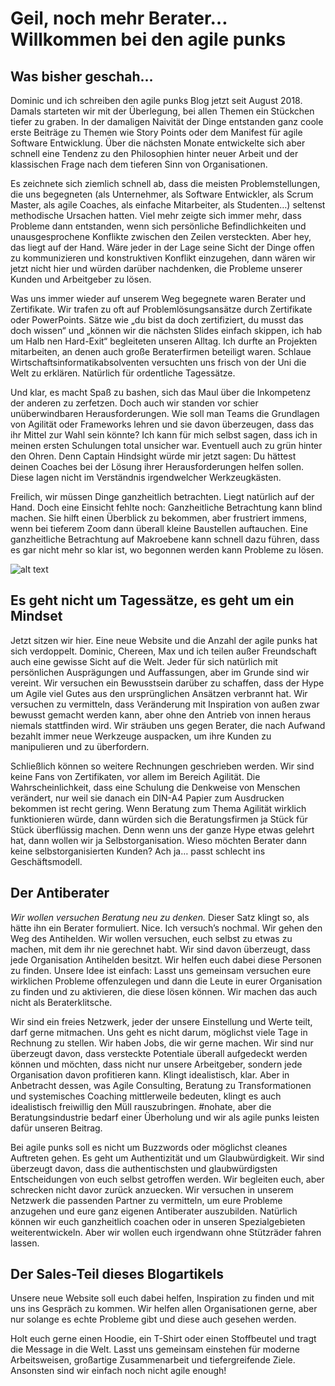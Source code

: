 # Geil, noch mehr Berater… Willkommen bei den agile punks

## Was bisher geschah…
Dominic und ich schreiben den agile punks Blog jetzt seit August 2018. Damals starteten wir mit der Überlegung, bei allen Themen ein Stückchen tiefer zu graben. In der damaligen Naivität der Dinge entstanden ganz coole erste Beiträge zu Themen wie Story Points oder dem Manifest für agile Software Entwicklung. Über die nächsten Monate entwickelte sich aber schnell eine Tendenz zu den Philosophien hinter neuer Arbeit und der klassischen Frage nach dem tieferen Sinn von Organisationen.

Es zeichnete sich ziemlich schnell ab, dass die meisten Problemstellungen, die uns begegneten (als Unternehmer, als Software Entwickler, als Scrum Master, als agile Coaches, als einfache Mitarbeiter, als Studenten…) seltenst methodische Ursachen hatten. Viel mehr zeigte sich immer mehr, dass Probleme dann entstanden, wenn sich persönliche Befindlichkeiten und unausgesprochene Konflikte zwischen den Zeilen versteckten. Aber hey, das liegt auf der Hand. Wäre jeder in der Lage seine Sicht der Dinge offen zu kommunizieren und konstruktiven Konflikt einzugehen, dann wären wir jetzt nicht hier und würden darüber nachdenken, die Probleme unserer Kunden und Arbeitgeber zu lösen.

Was uns immer wieder auf unserem Weg begegnete waren Berater und Zertifikate. Wir trafen zu oft auf Problemlösungsansätze durch Zertifikate oder PowerPoints. Sätze wie „du bist da doch zertifiziert, du musst das doch wissen“ und „können wir die nächsten Slides einfach skippen, ich hab um Halb nen Hard-Exit“ begleiteten unseren Alltag. Ich durfte an Projekten mitarbeiten, an denen auch große Beraterfirmen beteiligt waren. Schlaue Wirtschaftsinformatikabsolventen versuchten uns frisch von der Uni die Welt zu erklären. Natürlich für ordentliche Tagessätze.

Und klar, es macht Spaß zu bashen, sich das Maul über die Inkompetenz der anderen zu zerfetzen. Doch auch wir standen vor schier unüberwindbaren Herausforderungen. Wie soll man Teams die Grundlagen von Agilität oder Frameworks lehren und sie davon überzeugen, dass das ihr Mittel zur Wahl sein könnte? Ich kann für mich selbst sagen, dass ich in meinen ersten Schulungen total unsicher war. Eventuell auch zu grün hinter den Ohren. Denn Captain Hindsight würde mir jetzt sagen: Du hättest deinen Coaches bei der Lösung ihrer Herausforderungen helfen sollen. Diese lagen nicht im Verständnis irgendwelcher Werkzeugkästen.

Freilich, wir müssen Dinge ganzheitlich betrachten. Liegt natürlich auf der Hand. Doch eine Einsicht fehlte noch: Ganzheitliche Betrachtung kann blind machen. Sie hilft einen Überblick zu bekommen, aber frustriert immens, wenn bei tieferem Zoom dann überall kleine Baustellen auftauchen. Eine ganzheitliche Betrachtung auf Makroebene kann schnell dazu führen, dass es gar nicht mehr so klar ist, wo begonnen werden kann Probleme zu lösen.

![alt text](../img/blog/2020-03-12-ralph.webp "Ein Vorstand von Cola, der seiner Oma schreibt, wie stolz er darauf ist, den mexikanischen Kindern das Grundwasser zu klauen. Photo by Museums Victoria on Unsplash")

## Es geht nicht um Tagessätze, es geht um ein Mindset
Jetzt sitzen wir hier. Eine neue Website und die Anzahl der agile punks hat sich verdoppelt. Dominic, Chereen, Max und ich teilen außer Freundschaft auch eine gewisse Sicht auf die Welt. Jeder für sich natürlich mit persönlichen Ausprägungen und Auffassungen, aber im Grunde sind wir vereint. Wir versuchen ein Bewusstsein darüber zu schaffen, dass der Hype um Agile viel Gutes aus den ursprünglichen Ansätzen verbrannt hat. Wir versuchen zu vermitteln, dass Veränderung mit Inspiration von außen zwar bewusst gemacht werden kann, aber ohne den Antrieb von innen heraus niemals stattfinden wird. Wir sträuben uns gegen Berater, die nach Aufwand bezahlt immer neue Werkzeuge auspacken, um ihre Kunden zu manipulieren und zu überfordern.

Schließlich können so weitere Rechnungen geschrieben werden. Wir sind keine Fans von Zertifikaten, vor allem im Bereich Agilität. Die Wahrscheinlichkeit, dass eine Schulung die Denkweise von Menschen verändert, nur weil sie danach ein DIN-A4 Papier zum Ausdrucken bekommen ist recht gering. Wenn Beratung zum Thema Agilität wirklich funktionieren würde, dann würden sich die Beratungsfirmen ja Stück für Stück überflüssig machen. Denn wenn uns der ganze Hype etwas gelehrt hat, dann wollen wir ja Selbstorganisation. Wieso möchten Berater dann keine selbstorganisierten Kunden? Ach ja… passt schlecht ins Geschäftsmodell.

## Der Antiberater
_Wir wollen versuchen Beratung neu zu denken._ Dieser Satz klingt so, als hätte ihn ein Berater formuliert. Nice. Ich versuch’s nochmal. Wir gehen den Weg des Antihelden. Wir wollen versuchen, euch selbst zu etwas zu machen, mit dem ihr nie gerechnet habt. Wir sind davon überzeugt, dass jede Organisation Antihelden besitzt. Wir helfen euch dabei diese Personen zu finden. Unsere Idee ist einfach: Lasst uns gemeinsam versuchen eure wirklichen Probleme offenzulegen und dann die Leute in eurer Organisation zu finden und zu aktivieren, die diese lösen können. Wir machen das auch nicht als Beraterklitsche.

Wir sind ein freies Netzwerk, jeder der unsere Einstellung und Werte teilt, darf gerne mitmachen. Uns geht es nicht darum, möglichst viele Tage in Rechnung zu stellen. Wir haben Jobs, die wir gerne machen. Wir sind nur überzeugt davon, dass versteckte Potentiale überall aufgedeckt werden können und möchten, dass nicht nur unsere Arbeitgeber, sondern jede Organisation davon profitieren kann. Klingt idealistisch, klar. Aber in Anbetracht dessen, was Agile Consulting, Beratung zu Transformationen und systemisches Coaching mittlerweile bedeuten, klingt es auch idealistisch freiwillig den Müll rauszubringen. #nohate, aber die Beratungsindustrie bedarf einer Überholung und wir als agile punks leisten dafür unseren Beitrag.

Bei agile punks soll es nicht um Buzzwords oder möglichst cleanes Auftreten gehen. Es geht um Authentizität und um Glaubwürdigkeit. Wir sind überzeugt davon, dass die authentischsten und glaubwürdigsten Entscheidungen von euch selbst getroffen werden. Wir begleiten euch, aber schrecken nicht davor zurück anzuecken. Wir versuchen in unserem Netzwerk die passenden Partner zu vermitteln, um eure Probleme anzugehen und eure ganz eigenen Antiberater auszubilden. Natürlich können wir euch ganzheitlich coachen oder in unseren Spezialgebieten weiterentwickeln. Aber wir wollen euch irgendwann ohne Stützräder fahren lassen.

## Der Sales-Teil dieses Blogartikels
Unsere neue Website soll euch dabei helfen, Inspiration zu finden und mit uns ins Gespräch zu kommen. Wir helfen allen Organisationen gerne, aber nur solange es echte Probleme gibt und diese auch gesehen werden.

Holt euch gerne einen Hoodie, ein T-Shirt oder einen Stoffbeutel und tragt die Message in die Welt. Lasst uns gemeinsam einstehen für moderne Arbeitsweisen, großartige Zusammenarbeit und tiefergreifende Ziele. Ansonsten sind wir einfach noch nicht agile enough!
